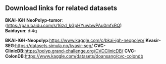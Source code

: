 ## Download links for related datasets

**BKAI-IGH NeoPolyp-tumor**:(https://pan.baidu.com/s/16zd_kGpHYuwbwPAu0mfxRQ)  
**Baiduyun**: di4q

**BKAI-IGH-Neopolyp**:https://www.kaggle.com/c/bkai-igh-neopolyp/
**Kvasir-SEG**:https://datasets.simula.no/kvasir-seg/
**CVC-ClinicDB**:https://polyp.grand-challenge.org/CVCClinicDB/
**CVC-ColonDB**:https://www.kaggle.com/datasets/doansang/cvc-colondb

